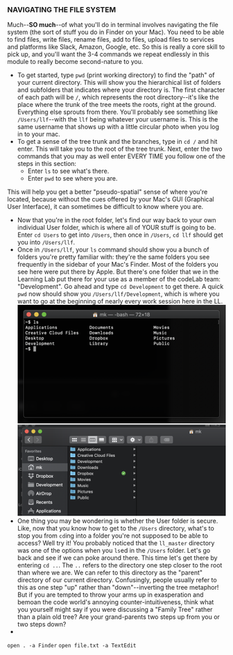 
### NAVIGATING THE FILE SYSTEM

Much--**SO much**--of what you'll do in terminal involves navigating the file system (the sort of stuff you do in Finder on your Mac). You need to be able to find files, write files, rename files, add to files, upload files to services and platforms like Slack, Amazon, Google, etc. So this is really a core skill to pick up, and you'll want the 3-4 commands we repeat endlessly in this module to really become second-nature to you.

- To get started, type `pwd` (print working directory) to find the "path" of your current directory. This will show you the hierarchical list of folders and subfolders that indicates where your directory is. The first character of each path will be `/`, which represents the root directory--it's like the place where the trunk of the tree meets the roots, right at the ground.  Everything else sprouts from there.  You'll probably see something like `/Users/llf`--with the `llf` being whatever your username is. This is the same username that shows up with a little circular photo when you log in to your mac.  
- To get a sense of the tree trunk and the branches, type in `cd /` and hit enter.  This will take you to the root of the tree trunk. Next, enter the two commands that you may as well enter EVERY TIME you follow one of the steps in this section:
  - Enter `ls` to see what's there.
  - Enter `pwd` to see where you are.

This will help you get a better "pseudo-spatial" sense of where you're located, because without the cues offered by your Mac's GUI (Graphical User Interface), it can sometimes be difficult to know where you are.
- Now that you're in the root folder, let's find our way back to your own individual User folder, which is where all of YOUR stuff is going to be.  Enter `cd Users` to get into `/Users`, then once in `/Users`,   `cd llf` should get you into `/Users/llf`.
- Once in `/Users/llf`, your `ls` command should show you a bunch of folders you're pretty familiar with: they're the same folders you see frequently in the sidebar of your Mac's Finder. Most of the folders you see here were put there by Apple. But there's one folder that we in the Learning Lab put there for your use as a member of the codeLab team: "Development". Go ahead and type `cd Development` to get there. A quick `pwd` now should show you `/Users/llf/Development`, which is where you want to go at the beginning of nearly every work session here in the LL.
![ls output in User folder](https://raw.githubusercontent.com/mkuzmick/the-art-of-coding/master/scripting/images/userFolder_ls.png)
![User folder seen in Finder](https://raw.githubusercontent.com/mkuzmick/the-art-of-coding/master/scripting/images/gui_userFolder.png)
- One thing you may be wondering is whether the User folder is secure. Like, now that you know how to get to the `/Users` directory, what's to stop you from `cd`ing into a folder you're not supposed to be able to access? Well try it! You probably noticed that the `ll_master` directory was one of the options when you `ls`ed in the `/Users` folder. Let's go back and see if we can poke around there. This time let's get there by entering `cd ..`.  The `..` refers to the directory one step closer to the root than where we are.  We can refer to this directory as the "parent" directory of our current directory. Confusingly, people usually refer to this as one step "up" rather than "down"--inverting the tree metaphor! But if you are tempted to throw your arms up in exasperation and bemoan the code world's annoying counter-intuitiveness, think what you yourself might say if you were discussing a "Family Tree" rather than a plain old tree? Are your grand-parents two steps up from you or two steps down?
-  



`open . -a Finder`
`open file.txt -a TextEdit`
